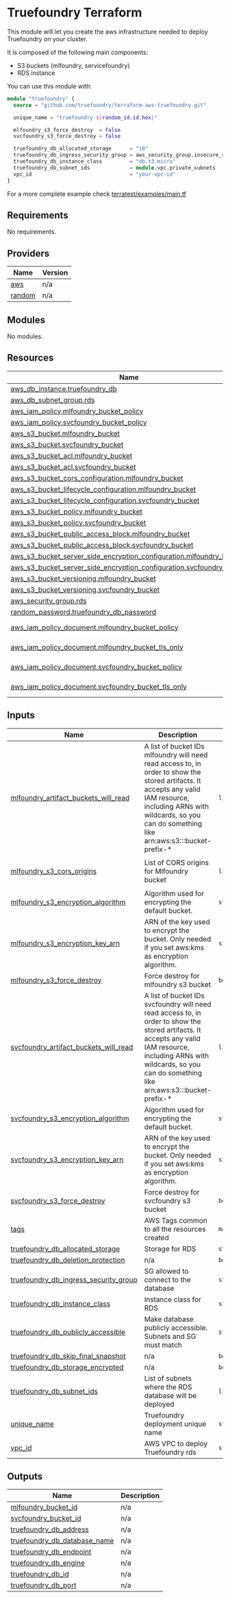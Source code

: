 # Truefoundry Terraform

This module will let you create the aws infrastructure needed to deploy Truefoundry on your cluster.

It is composed of the following main components:

- S3 buckets (mlfoundry, servicefoundry)
- RDS instance

You can use this module with:

```terraform
module "truefoundry" {
  source = "github.com/truefoundry/terraform-aws-truefoundry.git"

  unique_name = "truefoundry-${random_id.id.hex}"

  mlfoundry_s3_force_destroy  = false
  svcfoundry_s3_force_destroy = false

  truefoundry_db_allocated_storage      = "10"
  truefoundry_db_ingress_security_group = aws_security_group.insecure_sg.id
  truefoundry_db_instance_class         = "db.t3.micro"
  truefoundry_db_subnet_ids             = module.vpc.private_subnets
  vpc_id                                = "your-vpc-id"
}
```

For a more complete example check [terratest/examples/main.tf](terratest/examples/main.tf)
<!-- BEGIN_TF_DOCS -->
## Requirements

No requirements.

## Providers

| Name | Version |
|------|---------|
| <a name="provider_aws"></a> [aws](#provider\_aws) | n/a |
| <a name="provider_random"></a> [random](#provider\_random) | n/a |

## Modules

No modules.

## Resources

| Name | Type |
|------|------|
| [aws_db_instance.truefoundry_db](https://registry.terraform.io/providers/hashicorp/aws/latest/docs/resources/db_instance) | resource |
| [aws_db_subnet_group.rds](https://registry.terraform.io/providers/hashicorp/aws/latest/docs/resources/db_subnet_group) | resource |
| [aws_iam_policy.mlfoundry_bucket_policy](https://registry.terraform.io/providers/hashicorp/aws/latest/docs/resources/iam_policy) | resource |
| [aws_iam_policy.svcfoundry_bucket_policy](https://registry.terraform.io/providers/hashicorp/aws/latest/docs/resources/iam_policy) | resource |
| [aws_s3_bucket.mlfoundry_bucket](https://registry.terraform.io/providers/hashicorp/aws/latest/docs/resources/s3_bucket) | resource |
| [aws_s3_bucket.svcfoundry_bucket](https://registry.terraform.io/providers/hashicorp/aws/latest/docs/resources/s3_bucket) | resource |
| [aws_s3_bucket_acl.mlfoundry_bucket](https://registry.terraform.io/providers/hashicorp/aws/latest/docs/resources/s3_bucket_acl) | resource |
| [aws_s3_bucket_acl.svcfoundry_bucket](https://registry.terraform.io/providers/hashicorp/aws/latest/docs/resources/s3_bucket_acl) | resource |
| [aws_s3_bucket_cors_configuration.mlfoundry_bucket](https://registry.terraform.io/providers/hashicorp/aws/latest/docs/resources/s3_bucket_cors_configuration) | resource |
| [aws_s3_bucket_lifecycle_configuration.mlfoundry_bucket](https://registry.terraform.io/providers/hashicorp/aws/latest/docs/resources/s3_bucket_lifecycle_configuration) | resource |
| [aws_s3_bucket_lifecycle_configuration.svcfoundry_bucket](https://registry.terraform.io/providers/hashicorp/aws/latest/docs/resources/s3_bucket_lifecycle_configuration) | resource |
| [aws_s3_bucket_policy.mlfoundry_bucket](https://registry.terraform.io/providers/hashicorp/aws/latest/docs/resources/s3_bucket_policy) | resource |
| [aws_s3_bucket_policy.svcfoundry_bucket](https://registry.terraform.io/providers/hashicorp/aws/latest/docs/resources/s3_bucket_policy) | resource |
| [aws_s3_bucket_public_access_block.mlfoundry_bucket](https://registry.terraform.io/providers/hashicorp/aws/latest/docs/resources/s3_bucket_public_access_block) | resource |
| [aws_s3_bucket_public_access_block.svcfoundry_bucket](https://registry.terraform.io/providers/hashicorp/aws/latest/docs/resources/s3_bucket_public_access_block) | resource |
| [aws_s3_bucket_server_side_encryption_configuration.mlfoundry_bucket](https://registry.terraform.io/providers/hashicorp/aws/latest/docs/resources/s3_bucket_server_side_encryption_configuration) | resource |
| [aws_s3_bucket_server_side_encryption_configuration.svcfoundry_bucket](https://registry.terraform.io/providers/hashicorp/aws/latest/docs/resources/s3_bucket_server_side_encryption_configuration) | resource |
| [aws_s3_bucket_versioning.mlfoundry_bucket](https://registry.terraform.io/providers/hashicorp/aws/latest/docs/resources/s3_bucket_versioning) | resource |
| [aws_s3_bucket_versioning.svcfoundry_bucket](https://registry.terraform.io/providers/hashicorp/aws/latest/docs/resources/s3_bucket_versioning) | resource |
| [aws_security_group.rds](https://registry.terraform.io/providers/hashicorp/aws/latest/docs/resources/security_group) | resource |
| [random_password.truefoundry_db_password](https://registry.terraform.io/providers/hashicorp/random/latest/docs/resources/password) | resource |
| [aws_iam_policy_document.mlfoundry_bucket_policy](https://registry.terraform.io/providers/hashicorp/aws/latest/docs/data-sources/iam_policy_document) | data source |
| [aws_iam_policy_document.mlfoundry_bucket_tls_only](https://registry.terraform.io/providers/hashicorp/aws/latest/docs/data-sources/iam_policy_document) | data source |
| [aws_iam_policy_document.svcfoundry_bucket_policy](https://registry.terraform.io/providers/hashicorp/aws/latest/docs/data-sources/iam_policy_document) | data source |
| [aws_iam_policy_document.svcfoundry_bucket_tls_only](https://registry.terraform.io/providers/hashicorp/aws/latest/docs/data-sources/iam_policy_document) | data source |

## Inputs

| Name | Description | Type | Default | Required |
|------|-------------|------|---------|:--------:|
| <a name="input_mlfoundry_artifact_buckets_will_read"></a> [mlfoundry\_artifact\_buckets\_will\_read](#input\_mlfoundry\_artifact\_buckets\_will\_read) | A list of bucket IDs mlfoundry will need read access to, in order to show the stored artifacts. It accepts any valid IAM resource, including ARNs with wildcards, so you can do something like arn:aws:s3:::bucket-prefix-* | `list(string)` | `[]` | no |
| <a name="input_mlfoundry_s3_cors_origins"></a> [mlfoundry\_s3\_cors\_origins](#input\_mlfoundry\_s3\_cors\_origins) | List of CORS origins for Mlfoundry bucket | `list(string)` | <pre>[<br>  "*"<br>]</pre> | no |
| <a name="input_mlfoundry_s3_encryption_algorithm"></a> [mlfoundry\_s3\_encryption\_algorithm](#input\_mlfoundry\_s3\_encryption\_algorithm) | Algorithm used for encrypting the default bucket. | `string` | `"AES256"` | no |
| <a name="input_mlfoundry_s3_encryption_key_arn"></a> [mlfoundry\_s3\_encryption\_key\_arn](#input\_mlfoundry\_s3\_encryption\_key\_arn) | ARN of the key used to encrypt the bucket. Only needed if you set aws:kms as encryption algorithm. | `string` | `null` | no |
| <a name="input_mlfoundry_s3_force_destroy"></a> [mlfoundry\_s3\_force\_destroy](#input\_mlfoundry\_s3\_force\_destroy) | Force destroy for mlfoundry s3 bucket | `bool` | n/a | yes |
| <a name="input_svcfoundry_artifact_buckets_will_read"></a> [svcfoundry\_artifact\_buckets\_will\_read](#input\_svcfoundry\_artifact\_buckets\_will\_read) | A list of bucket IDs svcfoundry will need read access to, in order to show the stored artifacts. It accepts any valid IAM resource, including ARNs with wildcards, so you can do something like arn:aws:s3:::bucket-prefix-* | `list(string)` | `[]` | no |
| <a name="input_svcfoundry_s3_encryption_algorithm"></a> [svcfoundry\_s3\_encryption\_algorithm](#input\_svcfoundry\_s3\_encryption\_algorithm) | Algorithm used for encrypting the default bucket. | `string` | `"AES256"` | no |
| <a name="input_svcfoundry_s3_encryption_key_arn"></a> [svcfoundry\_s3\_encryption\_key\_arn](#input\_svcfoundry\_s3\_encryption\_key\_arn) | ARN of the key used to encrypt the bucket. Only needed if you set aws:kms as encryption algorithm. | `string` | `null` | no |
| <a name="input_svcfoundry_s3_force_destroy"></a> [svcfoundry\_s3\_force\_destroy](#input\_svcfoundry\_s3\_force\_destroy) | Force destroy for svcfoundry s3 bucket | `bool` | n/a | yes |
| <a name="input_tags"></a> [tags](#input\_tags) | AWS Tags common to all the resources created | `map(string)` | `{}` | no |
| <a name="input_truefoundry_db_allocated_storage"></a> [truefoundry\_db\_allocated\_storage](#input\_truefoundry\_db\_allocated\_storage) | Storage for RDS | `string` | n/a | yes |
| <a name="input_truefoundry_db_deletion_protection"></a> [truefoundry\_db\_deletion\_protection](#input\_truefoundry\_db\_deletion\_protection) | n/a | `bool` | `true` | no |
| <a name="input_truefoundry_db_ingress_security_group"></a> [truefoundry\_db\_ingress\_security\_group](#input\_truefoundry\_db\_ingress\_security\_group) | SG allowed to connect to the database | `string` | n/a | yes |
| <a name="input_truefoundry_db_instance_class"></a> [truefoundry\_db\_instance\_class](#input\_truefoundry\_db\_instance\_class) | Instance class for RDS | `string` | n/a | yes |
| <a name="input_truefoundry_db_publicly_accessible"></a> [truefoundry\_db\_publicly\_accessible](#input\_truefoundry\_db\_publicly\_accessible) | Make database publicly accessible. Subnets and SG must match | `string` | `false` | no |
| <a name="input_truefoundry_db_skip_final_snapshot"></a> [truefoundry\_db\_skip\_final\_snapshot](#input\_truefoundry\_db\_skip\_final\_snapshot) | n/a | `bool` | `false` | no |
| <a name="input_truefoundry_db_storage_encrypted"></a> [truefoundry\_db\_storage\_encrypted](#input\_truefoundry\_db\_storage\_encrypted) | n/a | `bool` | `true` | no |
| <a name="input_truefoundry_db_subnet_ids"></a> [truefoundry\_db\_subnet\_ids](#input\_truefoundry\_db\_subnet\_ids) | List of subnets where the RDS database will be deployed | `list(string)` | n/a | yes |
| <a name="input_unique_name"></a> [unique\_name](#input\_unique\_name) | Truefoundry deployment unique name | `string` | n/a | yes |
| <a name="input_vpc_id"></a> [vpc\_id](#input\_vpc\_id) | AWS VPC to deploy Truefoundry rds | `string` | n/a | yes |

## Outputs

| Name | Description |
|------|-------------|
| <a name="output_mlfoundry_bucket_id"></a> [mlfoundry\_bucket\_id](#output\_mlfoundry\_bucket\_id) | n/a |
| <a name="output_svcfoundry_bucket_id"></a> [svcfoundry\_bucket\_id](#output\_svcfoundry\_bucket\_id) | n/a |
| <a name="output_truefoundry_db_address"></a> [truefoundry\_db\_address](#output\_truefoundry\_db\_address) | n/a |
| <a name="output_truefoundry_db_database_name"></a> [truefoundry\_db\_database\_name](#output\_truefoundry\_db\_database\_name) | n/a |
| <a name="output_truefoundry_db_endpoint"></a> [truefoundry\_db\_endpoint](#output\_truefoundry\_db\_endpoint) | n/a |
| <a name="output_truefoundry_db_engine"></a> [truefoundry\_db\_engine](#output\_truefoundry\_db\_engine) | n/a |
| <a name="output_truefoundry_db_id"></a> [truefoundry\_db\_id](#output\_truefoundry\_db\_id) | n/a |
| <a name="output_truefoundry_db_port"></a> [truefoundry\_db\_port](#output\_truefoundry\_db\_port) | n/a |
<!-- END_TF_DOCS -->
